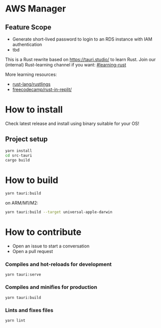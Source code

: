 # AWS Manager
## Feature Scope
* Generate short-lived password to login to an RDS instance with IAM authentication
* tbd

This is a Rust rewrite based on https://tauri.studio/ to learn Rust.
Join our (internal) Rust-learning channel if you want: [#learning-rust](http://go/rust)

More learning resources:
* [rust-lang/rustlings](https://github.com/rust-lang/rustlings)
* [freecodecamp/rust-in-replit/](https://www.freecodecamp.org/news/rust-in-replit/)
# How to install

Check latest release and install using binary suitable for your OS!
## Project setup

```sh
yarn install
cd src-tauri
cargo build
```

# How to build

```sh
yarn tauri:build
```

on ARM/M1/M2:

```sh
yarn tauri:build --target universal-apple-darwin
```

# How to contribute
* Open an issue to start a conversation
* Open a pull request

### Compiles and hot-reloads for development
```
yarn tauri:serve
```

### Compiles and minifies for production
```
yarn tauri:build
```

### Lints and fixes files
```
yarn lint
```
